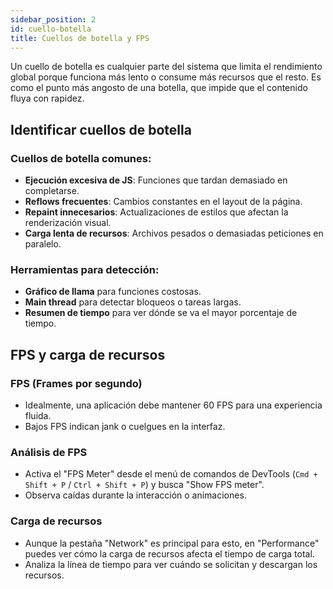 ```yaml
---
sidebar_position: 2
id: cuello-botella
title: Cuellos de botella y FPS
---
```


Un cuello de botella es cualquier parte del sistema que limita el rendimiento global porque funciona más lento o consume más recursos que el resto. Es como el punto más angosto de una botella, que impide que el contenido fluya con rapidez.

## Identificar cuellos de botella

### Cuellos de botella comunes:

- **Ejecución excesiva de JS**: Funciones que tardan demasiado en completarse.
- **Reflows frecuentes**: Cambios constantes en el layout de la página.
- **Repaint innecesarios**: Actualizaciones de estilos que afectan la renderización visual.
- **Carga lenta de recursos**: Archivos pesados o demasiadas peticiones en paralelo.

### Herramientas para detección:

- **Gráfico de llama** para funciones costosas.
- **Main thread** para detectar bloqueos o tareas largas.
- **Resumen de tiempo** para ver dónde se va el mayor porcentaje de tiempo.

## FPS y carga de recursos

### FPS (Frames por segundo)

- Idealmente, una aplicación debe mantener 60 FPS para una experiencia fluida.
- Bajos FPS indican jank o cuelgues en la interfaz.

### Análisis de FPS

- Activa el "FPS Meter" desde el menú de comandos de DevTools (`Cmd + Shift + P` / `Ctrl + Shift + P`) y busca "Show FPS meter".
- Observa caídas durante la interacción o animaciones.

### Carga de recursos

- Aunque la pestaña "Network" es principal para esto, en "Performance" puedes ver cómo la carga de recursos afecta el tiempo de carga total.
- Analiza la línea de tiempo para ver cuándo se solicitan y descargan los recursos.

